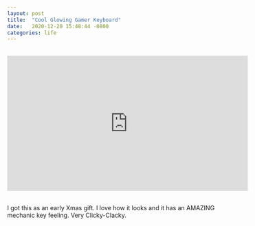 ```yaml
---
layout: post
title:  "Cool Glowing Gamer Keyboard"
date:   2020-12-20 15:48:44 -0800
categories: life
---
```

<br clear="all">
<iframe width="560" height="315" src="https://www.youtube.com/embed/Pgcd-Ic4hWs" frameborder="0" allow="accelerometer; autoplay; clipboard-write; encrypted-media; gyroscope; picture-in-picture" allowfullscreen></iframe><br clear="all"><br clear="all">

I got this as an early Xmas gift. I love how it looks and it has an AMAZING mechanic key feeling. Very Clicky-Clacky. 

